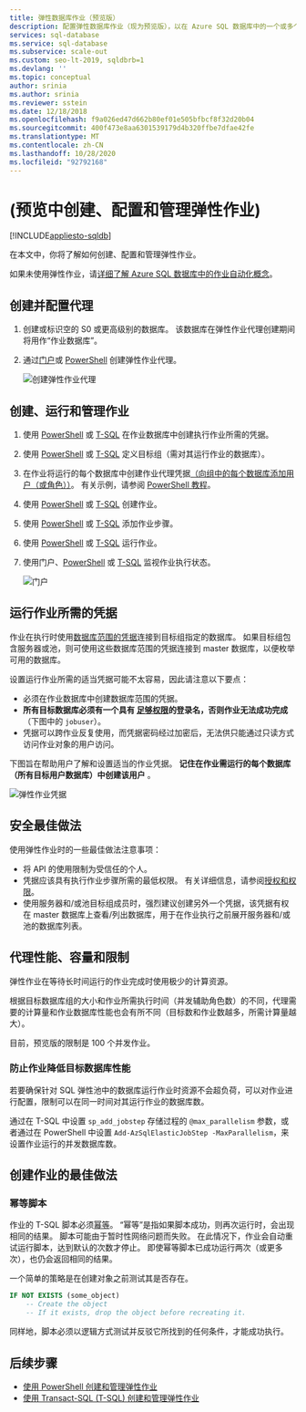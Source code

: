 ```yaml
---
title: 弹性数据库作业（预览版）
description: 配置弹性数据库作业（现为预览版），以在 Azure SQL 数据库中的一个或多个数据库中运行 Transact-SQL (T-SQL) 脚本
services: sql-database
ms.service: sql-database
ms.subservice: scale-out
ms.custom: seo-lt-2019, sqldbrb=1
ms.devlang: ''
ms.topic: conceptual
author: srinia
ms.author: srinia
ms.reviewer: sstein
ms.date: 12/18/2018
ms.openlocfilehash: f9a026ed47d662b80ef01e505bfbcf8f32d20b04
ms.sourcegitcommit: 400f473e8aa6301539179d4b320ffbe7dfae42fe
ms.translationtype: MT
ms.contentlocale: zh-CN
ms.lasthandoff: 10/28/2020
ms.locfileid: "92792168"
---
```

# <a name="create-configure-and-manage-elastic-jobs-preview"></a> (预览中创建、配置和管理弹性作业) 
[!INCLUDE[appliesto-sqldb](../includes/appliesto-sqldb.md)]

在本文中，你将了解如何创建、配置和管理弹性作业。

如果未使用弹性作业，请[详细了解 Azure SQL 数据库中的作业自动化概念](job-automation-overview.md)。

## <a name="create-and-configure-the-agent"></a>创建并配置代理

1. 创建或标识空的 S0 或更高级别的数据库。 该数据库在弹性作业代理创建期间将用作“作业数据库”。
2. 通过[门户](https://portal.azure.com/#create/Microsoft.SQLElasticJobAgent)或 [PowerShell](elastic-jobs-powershell-create.md#create-the-elastic-job-agent) 创建弹性作业代理。

   ![创建弹性作业代理](./media/elastic-jobs-overview/create-elastic-job-agent.png)

## <a name="create-run-and-manage-jobs"></a>创建、运行和管理作业

1. 使用 [PowerShell](elastic-jobs-powershell-create.md) 或 [T-SQL](elastic-jobs-tsql-create-manage.md#create-a-credential-for-job-execution) 在作业数据库中创建执行作业所需的凭据。
2. 使用 [PowerShell](elastic-jobs-powershell-create.md) 或 [T-SQL](elastic-jobs-tsql-create-manage.md#create-a-target-group-servers) 定义目标组（需对其运行作业的数据库）。
3. 在作业将运行的每个数据库中创建作业代理凭据[（向组中的每个数据库添加用户（或角色））](logins-create-manage.md)。 有关示例，请参阅 [PowerShell 教程](elastic-jobs-powershell-create.md)。
4. 使用 [PowerShell](elastic-jobs-powershell-create.md) 或 [T-SQL](elastic-jobs-tsql-create-manage.md#deploy-new-schema-to-many-databases) 创建作业。
5. 使用 [PowerShell](elastic-jobs-powershell-create.md) 或 [T-SQL](elastic-jobs-tsql-create-manage.md#deploy-new-schema-to-many-databases) 添加作业步骤。
6. 使用 [PowerShell](elastic-jobs-powershell-create.md#run-the-job) 或 [T-SQL](elastic-jobs-tsql-create-manage.md#begin-unplanned-execution-of-a-job) 运行作业。
7. 使用门户、[PowerShell](elastic-jobs-powershell-create.md#monitor-status-of-job-executions) 或 [T-SQL](elastic-jobs-tsql-create-manage.md#monitor-job-execution-status) 监视作业执行状态。

   ![门户](./media/elastic-jobs-overview/elastic-job-executions-overview.png)

## <a name="credentials-for-running-jobs"></a>运行作业所需的凭据

作业在执行时使用[数据库范围的凭据](/sql/t-sql/statements/create-database-scoped-credential-transact-sql)连接到目标组指定的数据库。 如果目标组包含服务器或池，则可使用这些数据库范围的凭据连接到 master 数据库，以便枚举可用的数据库。

设置运行作业所需的适当凭据可能不太容易，因此请注意以下要点：

- 必须在作业数据库中创建数据库范围的凭据。
- **所有目标数据库必须有一个具有 [足够权限](/sql/relational-databases/security/permissions-database-engine)的登录名，否则作业无法成功完成** （下图中的 `jobuser`）。
- 凭据可以跨作业反复使用，而凭据密码经过加密后，无法供只能通过只读方式访问作业对象的用户访问。

下图旨在帮助用户了解和设置适当的作业凭据。 **记住在作业需运行的每个数据库（所有目标用户数据库）中创建该用户** 。

![弹性作业凭据](./media/elastic-jobs-overview/job-credentials.png)

## <a name="security-best-practices"></a>安全最佳做法

使用弹性作业时的一些最佳做法注意事项：

- 将 API 的使用限制为受信任的个人。
- 凭据应该具有执行作业步骤所需的最低权限。 有关详细信息，请参阅[授权和权限](/dotnet/framework/data/adonet/sql/authorization-and-permissions-in-sql-server)。
- 使用服务器和/或池目标组成员时，强烈建议创建另外一个凭据，该凭据有权在 master 数据库上查看/列出数据库，用于在作业执行之前展开服务器和/或池的数据库列表。

## <a name="agent-performance-capacity-and-limitations"></a>代理性能、容量和限制

弹性作业在等待长时间运行的作业完成时使用极少的计算资源。

根据目标数据库组的大小和作业所需执行时间（并发辅助角色数）的不同，代理需要的计算量和作业数据库性能也会有所不同（目标数和作业数越多，所需计算量越大）。

目前，预览版的限制是 100 个并发作业。

### <a name="prevent-jobs-from-reducing-target-database-performance"></a>防止作业降低目标数据库性能

若要确保针对 SQL 弹性池中的数据库运行作业时资源不会超负荷，可以对作业进行配置，限制可以在同一时间对其运行作业的数据库数。

通过在 T-SQL 中设置 `sp_add_jobstep` 存储过程的 `@max_parallelism` 参数，或者通过在 PowerShell 中设置 `Add-AzSqlElasticJobStep -MaxParallelism`，来设置作业运行的并发数据库数。

## <a name="best-practices-for-creating-jobs"></a>创建作业的最佳做法

### <a name="idempotent-scripts"></a>幂等脚本
作业的 T-SQL 脚本必须[幂等](https://en.wikipedia.org/wiki/Idempotence)。 “幂等”是指如果脚本成功，则再次运行时，会出现相同的结果。 脚本可能由于暂时性网络问题而失败。 在此情况下，作业会自动重试运行脚本，达到默认的次数才停止。 即使幂等脚本已成功运行两次（或更多次），也仍会返回相同的结果。

一个简单的策略是在创建对象之前测试其是否存在。


```sql
IF NOT EXISTS (some_object)
    -- Create the object
    -- If it exists, drop the object before recreating it.
```

同样地，脚本必须以逻辑方式测试并反驳它所找到的任何条件，才能成功执行。



## <a name="next-steps"></a>后续步骤

- [使用 PowerShell 创建和管理弹性作业](elastic-jobs-powershell-create.md)
- [使用 Transact-SQL (T-SQL) 创建和管理弹性作业](elastic-jobs-tsql-create-manage.md)
